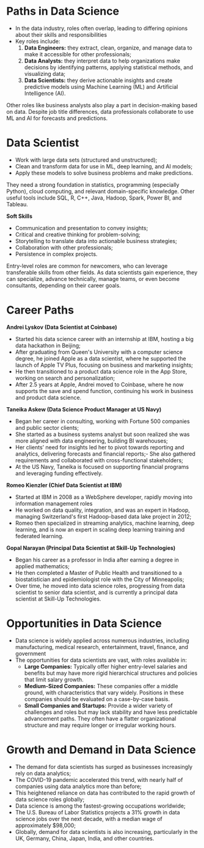 # Paths in Data Science

 - In the data industry, roles often overlap, leading to differing opinions about their skills and responsibilities
 - Key roles include:
    1. **Data Engineers:** they extract, clean, organize, and manage data to make it accessible for other professionals;
    2. **Data Analysts:** they interpret data to help organizations make decisions by identifying patterns, applying statistical methods, and visualizing data;
    3. **Data Scientists:** they derive actionable insights and create predictive models using Machine Learning (ML) and Artificial Intelligence (AI).

Other roles like business analysts also play a part in decision-making based on data. Despite job title differences, data professionals collaborate to use ML and AI for forecasts and predictions.

# Data Scientist

 - Work with large data sets (structured and unstructured);
 - Clean and transform data for use in ML, deep learning, and AI models;
 - Apply these models to solve business problems and make predictions.

They need a strong foundation in statistics, programming (especially Python), cloud computing, and relevant domain-specific knowledge. Other useful tools include SQL, R, C++, Java, Hadoop, Spark, Power BI, and Tableau.

**Soft Skills**

 - Communication and presentation to convey insights;
 - Critical and creative thinking for problem-solving;
 - Storytelling to translate data into actionable business strategies;
 - Collaboration with other professionals;
 - Persistence in complex projects.

Entry-level roles are common for newcomers, who can leverage transferable skills from other fields. As data scientists gain experience, they can specialize, advance technically, manage teams, or even become consultants, depending on their career goals.

# Career Paths 

**Andrei Lyskov (Data Scientist at Coinbase)**

 - Started his data science career with an internship at IBM, hosting a big data hackathon in Beijing;
 - After graduating from Queen's University with a computer science degree, he joined Apple as a data scientist, where he supported the launch of Apple TV Plus, focusing on business and marketing insights;
 - He then transitioned to a product data science role in the App Store, working on search and personalization;
 - After 2.5 years at Apple, Andrei moved to Coinbase, where he now supports the save and spend function, continuing his work in business and product data science.

**Taneika Askew (Data Science Product Manager at US Navy)**

 - Began her career in consulting, working with Fortune 500 companies and public sector clients;
 - She started as a business systems analyst but soon realized she was more aligned with data engineering, building BI warehouses;
 - Her clients’ need for insights led her to pivot towards reporting and analytics, delivering forecasts and financial reports;- She also gathered requirements and collaborated with cross-functional stakeholders;
 - At the US Navy, Taneika is focused on supporting financial programs and leveraging funding effectively.

**Romeo Kienzler (Chief Data Scientist at IBM)**

 - Started at IBM in 2008 as a WebSphere developer, rapidly moving into information management roles
 - He worked on data quality, integration, and was an expert in Hadoop, managing Switzerland's first Hadoop-based data lake project in 2012;
 - Romeo then specialized in streaming analytics, machine learning, deep learning, and is now an expert in scaling deep learning training and federated learning.

**Gopal Narayan (Principal Data Scientist at Skill-Up Technologies)**

 - Began his career as a professor in India after earning a degree in applied mathematics;
 - He then completed a Master of Public Health and transitioned to a biostatistician and epidemiologist role with the City of Minneapolis;
 - Over time, he moved into data science roles, progressing from data scientist to senior data scientist, and is currently a principal data scientist at Skill-Up Technologies.

# Opportunities in Data Science 

 - Data science is widely applied across numerous industries, including manufacturing, medical research, entertainment, travel, finance, and government
 - The opportunities for data scientists are vast, with roles available in:
    - **Large Companies:** Typically offer higher entry-level salaries and benefits but may have more rigid hierarchical structures and policies that limit salary growth.
    - **Medium-Sized Companies:** These companies offer a middle ground, with characteristics that vary widely. Positions in these companies should be evaluated on a case-by-case basis.
    - **Small Companies and Startups:** Provide a wider variety of challenges and roles but may lack stability and have less predictable advancement paths. They often have a flatter organizational structure and may require longer or irregular working hours.

# Growth and Demand in Data Science

 - The demand for data scientists has surged as businesses increasingly rely on data analytics;
 - The COVID-19 pandemic accelerated this trend, with nearly half of companies using data analytics more than before;
 - This heightened reliance on data has contributed to the rapid growth of data science roles globally;
 - Data science is among the fastest-growing occupations worldwide;
 - The U.S. Bureau of Labor Statistics projects a 31% growth in data science jobs over the next decade, with a median wage of approximately $98,000;
 - Globally, demand for data scientists is also increasing, particularly in the UK, Germany, China, Japan, India, and other countries.

